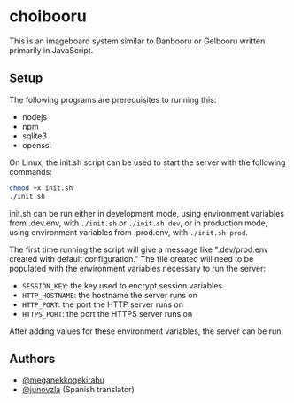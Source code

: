 # choibooru

This is an imageboard system similar to Danbooru or Gelbooru written primarily in JavaScript.


## Setup

The following programs are prerequisites to running this:

- nodejs
- npm
- sqlite3
- openssl

On Linux, the init.sh script can be used to start the server with the following commands:

```sh
chmod +x init.sh
./init.sh
```

init.sh can be run either in development mode, using environment variables from .dev.env, with `./init.sh` or `./init.sh dev`, or in production mode, using environment variables from .prod.env, with `./init.sh prod`.

The first time running the script will give a message like ".dev/prod.env created with default configuration." The file created will need to be populated with the environment variables necessary to run the server:

- `SESSION_KEY`: the key used to encrypt session variables
- `HTTP_HOSTNAME`: the hostname the server runs on
- `HTTP_PORT`: the port the HTTP server runs on
- `HTTPS_PORT`: the port the HTTPS server runs on

After adding values for these environment variables, the server can be run.


## Authors

- [@meganekkogekirabu](https://www.github.com/meganekkogekirabu)
- [@junovzla](https://www.github.com/junovzla) (Spanish translator)